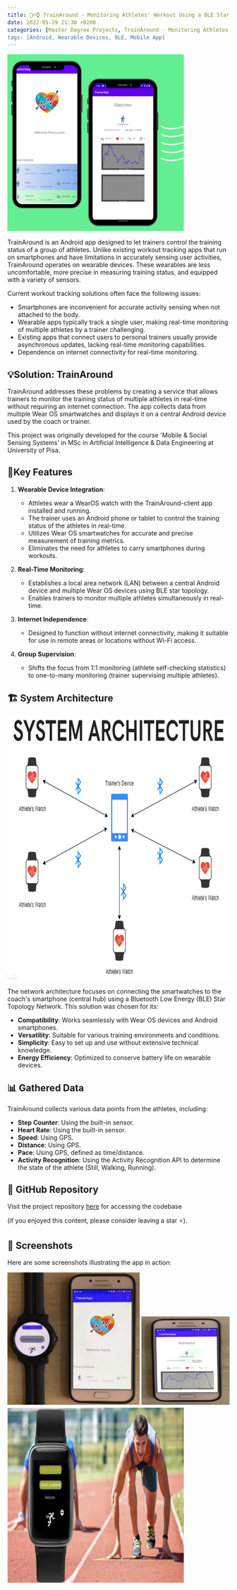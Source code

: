 ```yaml
---
title: 🏃‍♂️⌚ TrainAround - Monitoring Athletes' Workout Using a BLE Star Topology Network
date: 2022-05-29 21:30 +0200
categories: [Master Degree Projects, TrainAround - Monitoring Athletes' Workout Using a BLE Star Topology Network]
tags: [Android, Wearable Devices, BLE, Mobile App]
---
```

<img src="../assets/img/posts/train_around/user_interface.jpg" alt="user_interface" width="400" height="400">

TrainAround is an Android app designed to let trainers control the training status of a group of athletes. Unlike existing workout tracking apps that run on smartphones and have limitations in accurately sensing user activities, TrainAround operates on wearable devices. These wearables are less uncomfortable, more precise in measuring training status, and equipped with a variety of sensors.

Current workout tracking solutions often face the following issues:
- Smartphones are inconvenient for accurate activity sensing when not attached to the body.
- Wearable apps typically track a single user, making real-time monitoring of multiple athletes by a trainer challenging.
- Existing apps that connect users to personal trainers usually provide asynchronous updates, lacking real-time monitoring capabilities.
- Dependence on internet connectivity for real-time monitoring.

## 💡Solution: TrainAround
TrainAround addresses these problems by creating a service that allows trainers to monitor the training status of multiple athletes in real-time without requiring an internet connection. The app collects data from multiple Wear OS smartwatches and displays it on a central Android device used by the coach or trainer.

This project was originally developed for the course 'Mobile & Social Sensing Systems' in MSc in Artificial Intelligence & Data Engineering at University of Pisa.

## 📌Key Features

1. **Wearable Device Integration**:
   - Athletes wear a WearOS watch with the TrainAround-client app installed and running.
   - The trainer uses an Android phone or tablet to control the training status of the athletes in real-time.
   - Utilizes Wear OS smartwatches for accurate and precise measurement of training metrics.
   - Eliminates the need for athletes to carry smartphones during workouts.

2. **Real-Time Monitoring**:
   - Establishes a local area network (LAN) between a central Android device and multiple Wear OS devices using BLE star topology.
   - Enables trainers to monitor multiple athletes simultaneously in real-time.

3. **Internet Independence**:
   - Designed to function without internet connectivity, making it suitable for use in remote areas or locations without Wi-Fi access.

4. **Group Supervision**:
   - Shifts the focus from 1:1 monitoring (athlete self-checking statistics) to one-to-many monitoring (trainer supervising multiple athletes).

## 🏗️ System Architecture 
<img src="../assets/img/posts/train_around/startopology_network.jpg" alt="app_banner" width="600" height="600">

The network architecture focuses on connecting the smartwatches to the coach's smartphone (central hub) using a Bluetooth Low Energy (BLE) Star Topology Network. This solution was chosen for its:
- **Compatibility**: Works seamlessly with Wear OS devices and Android smartphones.
- **Versatility**: Suitable for various training environments and conditions.
- **Simplicity**: Easy to set up and use without extensive technical knowledge.
- **Energy Efficiency**: Optimized to conserve battery life on wearable devices.

## 📊 Gathered Data

TrainAround collects various data points from the athletes, including:
- **Step Counter**: Using the built-in sensor.
- **Heart Rate**: Using the built-in sensor.
- **Speed**: Using GPS.
- **Distance**: Using GPS.
- **Pace**: Using GPS, defined as time/distance.
- **Activity Recognition**: Using the Activity Recognition API to determine the state of the athlete (Still, Walking, Running).

## 🔗 GitHub Repository
Visit the project repository [here](https://github.com/Ruggero1912/TrainAround) for accessing the codebase 

(if you enjoyed this content, please consider leaving a star ⭐).

## 📸 Screenshots

Here are some screenshots illustrating the app in action:

<img src="../assets/img/posts/train_around/actual_hw_setup.jpg" alt="hw_setup" width="300" height="300">
<img src="../assets/img/posts/train_around/athlete_monitoring.jpg" alt="app_banner" width="200" height="200">
<img src="../assets/img/posts/train_around/banner.jpg" alt="app_banner" width="400" height="400">